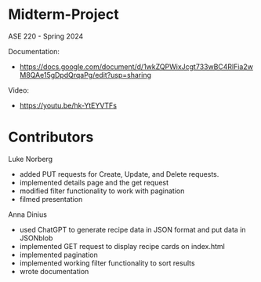 # Midterm-Project
ASE 220 - Spring 2024

Documentation:
* https://docs.google.com/document/d/1wkZQPWixJcgt733wBC4RlFia2wM8QAe15gDpdQrqaPg/edit?usp=sharing

Video:
* https://youtu.be/hk-YtEYVTFs

# Contributors

Luke Norberg
* added PUT requests for Create, Update, and Delete requests.
* implemented details page and the get request
* modified filter functionality to work with pagination
* filmed presentation

Anna Dinius
* used ChatGPT to generate recipe data in JSON format and put data in JSONblob
* implemented GET request to display recipe cards on index.html
* implemented pagination
* implemented working filter functionality to sort results
* wrote documentation
